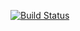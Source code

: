 [![Build Status](https://travis-ci.org/makevertti/ohtu-viikko1.svg?branch=master)](https://travis-ci.org/makevertti/ohtu-viikko1)